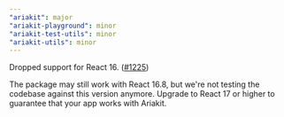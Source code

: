 ```yaml
---
"ariakit": major
"ariakit-playground": minor
"ariakit-test-utils": minor
"ariakit-utils": minor
---
```


Dropped support for React 16. ([#1225](https://github.com/ariakit/ariakit/pull/1225))

The package may still work with React 16.8, but we're not testing the codebase against this version anymore. Upgrade to React 17 or higher to guarantee that your app works with Ariakit.
